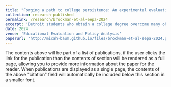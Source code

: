 ```yaml
---
title: "Forging a path to college persistence: An experimental evaluation of the Detroit Promise Path program"
collection: research-published
permalink: /research/brockman-et-al-eepa-2024
excerpt: 'Detroit students who obtain a college degree overcome many obstacles to do so. This article reports the results of a randomized evaluation of a program meant to provide support to low-income community college students. The Detroit Promise Path program was designed to complement an existing College Promise scholarship, providing students with coaching, summer engagement, and financial incentives. The evaluation found that students offered the program enrolled in more semesters and earned more credits compared with those offered the scholarship alone. However, at the 3-year mark, there were no discernable impacts on degrees earned. This article examines systemic barriers to degree completion and offers lessons for the design of interventions to increase equity in postsecondary attainment.'
date: 2024
venue: 'Educational Evaluation and Policy Analysis' 
paperurl: 'http://micah-baum.github.io/files/brockman-et-al-eepa-2024.pdf'
---
```


The contents above will be part of a list of publications, if the user clicks the link for the publication than the contents of section will be rendered as a full page, allowing you to provide more information about the paper for the reader. When publications are displayed as a single page, the contents of the above "citation" field will automatically be included below this section in a smaller font.

